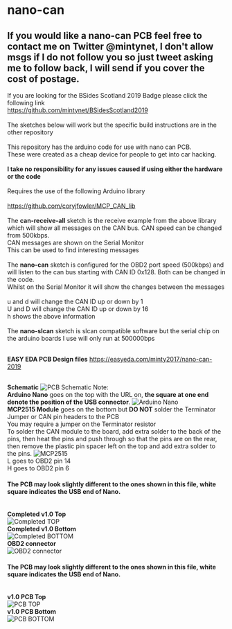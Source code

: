 # nano-can
## If you would like a nano-can PCB feel free to contact me on Twitter @mintynet, I don't allow msgs if I do not follow you so just tweet asking me to follow back, I will send if you cover the cost of postage.
If you are looking for the BSides Scotland 2019 Badge please click the following link
<br>https://github.com/mintynet/BSidesScotland2019
<br>
<br>The sketches below will work but the specific build instructions are in the other repository
<br>
<br>This repository has the arduino code for use with nano can PCB.
<br>These were created as a cheap device for people to get into car hacking.
<br><br><b>I take no responsibility for any issues caused if using either the hardware or the code</b>
<br><br>Requires the use of the following Arduino library
<br><br>https://github.com/coryjfowler/MCP_CAN_lib
<br><br>The <b>can-receive-all</b> sketch is the receive example from the above library which will show all messages on the CAN bus. CAN speed can be changed from 500kbps.
<br>CAN messages are shown on the Serial Monitor
<br>This can be used to find interesting messages
<br><br>The <b>nano-can</b> sketch is configured for the OBD2 port speed (500kbps) and will listen to the can bus starting with CAN ID 0x128. Both can be changed in the code.
<br>Whilst on the Serial Monitor it will show the changes between the messages
<br><br>u and d will change the CAN ID up or down by 1
<br>U and D will change the CAN ID up or down by 16
<br>h shows the above information
<br><br>The <b>nano-slcan</b> sketch is slcan compatible software but the serial chip on the arduino boards I use will only run at 500000bps

<br><b>EASY EDA PCB Design files</b>
https://easyeda.com/minty2017/nano-can-2019

<br><b>Schematic</b>
![PCB Schematic](Schematic_nano-can-pcb.png)
Note:
<br><b>Arduino Nano</b> goes on the top with the URL on, <b>the square at one end denote the position of the USB connector</b>.
![Arduino Nano](arduino-nano.jpg)
<br><b>MCP2515 Module</b> goes on the bottom but <b>DO NOT</b> solder the Terminator Jumper or CAN pin headers to the PCB
<br>You may require a jumper on the Terminator resistor
<br>To solder the CAN module to the board, add extra solder to the back of the pins, then heat the pins and push through so that the pins are on the rear, then remove the plastic pin spacer left on the top and add extra solder to the pins. 
![MCP2515](mcp2515.JPG)
<br>L goes to OBD2 pin 14
<br>H goes to OBD2 pin 6
#### The PCB may look slightly different to the ones shown in this file, white square indicates the USB end of Nano.
<br><b>Completed v1.0 Top</b><br>
![Completed TOP](top-complete.jpg)
<br><b>Completed v1.0 Bottom</b><br>
![Completed BOTTOM](bottom-complete.jpg)
<br><b>OBD2 connector</b><br>
![OBD2 connector](obd2-connector.jpg)
#### The PCB may look slightly different to the ones shown in this file, white square indicates the USB end of Nano.
<br><b>v1.0 PCB Top</b><br>
![PCB TOP](top-gerber.JPG)
<br><b>v1.0 PCB Bottom</b><br>
![PCB BOTTOM](bottom-gerber.JPG)
